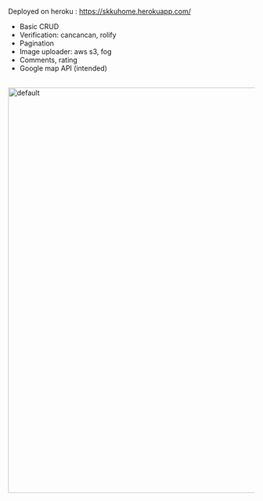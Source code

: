 Deployed on heroku : https://skkuhome.herokuapp.com/

- Basic CRUD
- Verification: cancancan, rolify
- Pagination
- Image uploader: aws s3, fog
- Comments, rating
- Google map API (intended)
<br>
<img width="826" alt="default" src="https://user-images.githubusercontent.com/26568968/51248622-10f89b00-19d4-11e9-9284-cdfce5147405.png">
